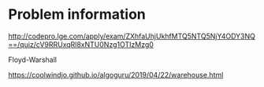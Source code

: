 # Problem information

<http://codepro.lge.com/apply/exam/ZXhfaUhjUkhfMTQ5NTQ5NjY4ODY3NQ==/quiz/cV9RRUxqRl8xNTU0Nzg1OTIzMzg0>

Floyd-Warshall

<https://coolwindjo.github.io/algoguru/2019/04/22/warehouse.html>
